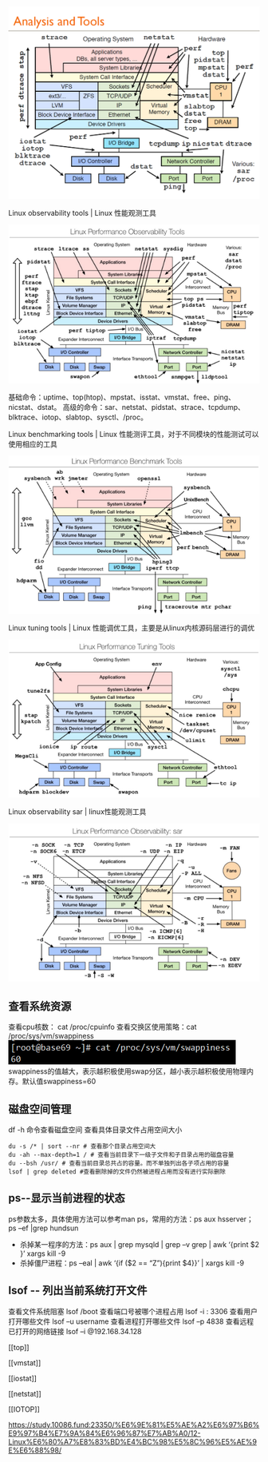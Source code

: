 ![](assets/f_3c65934a804b2cd6ec6dab02ccb33457.png)

Linux observability tools | Linux 性能观测工具

![](assets/f_b6b166f3298163ac09b6685b98858fb3.png)

基础命令：uptime、top(htop)、mpstat、isstat、vmstat、free、ping、nicstat、dstat。
高级的命令：sar、netstat、pidstat、strace、tcpdump、blktrace、iotop、slabtop、sysctl、/proc。

Linux benchmarking tools | Linux 性能测评工具，对于不同模块的性能测试可以使用相应的工具

![](assets/f_297d3a62fcd5803f272e98a23b4df300.png)

Linux tuning tools | Linux 性能调优工具，主要是从linux内核源码层进行的调优

![](assets/f_3552705daa99f0be64ab0261c7d04221.png)

Linux observability sar | linux性能观测工具

![](assets/f_33718c31204bfbe49a13dea6d0f3531f.png)


## 查看系统资源
查看cpu核数： cat /proc/cpuinfo
查看交换区使用策略：cat /proc/sys/vm/swappiness
![](assets/image111.png)
swappiness的值越大，表示越积极使用swap分区，越小表示越积极使用物理内存。默认值swappiness=60


## 磁盘空间管理
df -h 命令查看磁盘空间
查看具体目录文件占用空间大小
```shell
du -s /* | sort --nr # 查看那个目录占用空间大
du -ah --max-depth=1 / # 查看当前目录下一级子文件和子目录占用的磁盘容量
du --bsh /usr/ # 查看当前目录总共占的容量。而不单独列出各子项占用的容量
lsof | grep deleted #查看删除掉的文件仍然被进程占用而没有进行实际删除
```

## ps--显示当前进程的状态  
ps参数太多，具体使用方法可以参考man ps，常用的方法：ps  aux  hsserver；ps –ef |grep hundsun
- 杀掉某一程序的方法：ps  aux | grep mysqld | grep –v grep | awk ‘{print $2 }’ xargs kill -9
- 杀掉僵尸进程：ps –eal | awk ‘{if ($2 == “Z”){print $4}}’ | xargs kill -9

## lsof -- 列出当前系统打开文件

查看文件系统阻塞  lsof /boot
查看端口号被哪个进程占用   lsof  -i : 3306
查看用户打开哪些文件   lsof –u username
查看进程打开哪些文件   lsof –p  4838
查看远程已打开的网络链接  lsof –i @192.168.34.128

[[top]]

[[vmstat]]

[[iostat]]

[[netstat]]

[[IOTOP]]


https://study.10086.fund:23350/%E6%9E%81%E5%AE%A2%E6%97%B6%E9%97%B4%E7%9A%84%E6%96%87%E7%AB%A0/12-Linux%E6%80%A7%E8%83%BD%E4%BC%98%E5%8C%96%E5%AE%9E%E6%88%98/